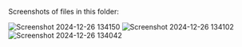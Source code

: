Screenshots of files in this folder:

![Screenshot 2024-12-26 134150](https://github.com/user-attachments/assets/287cc609-bd39-4b30-b1ac-6951dc9557d6)
![Screenshot 2024-12-26 134102](https://github.com/user-attachments/assets/d0238d22-0a32-4802-9bfb-18c871be705c)
![Screenshot 2024-12-26 134042](https://github.com/user-attachments/assets/9a5c24b4-29c6-456a-966a-0476250ae1e8)
